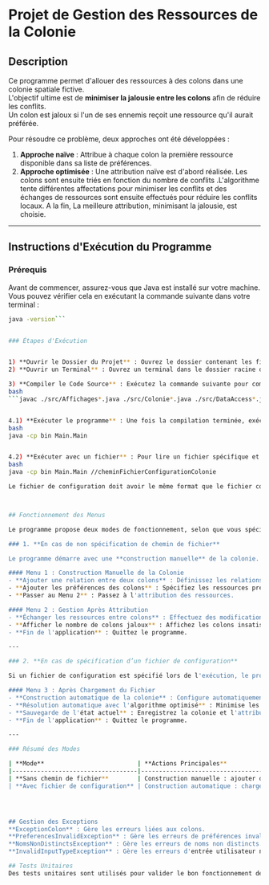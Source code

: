 ﻿# Projet de Gestion des Ressources de la Colonie


## Description
Ce programme permet d'allouer des ressources à des colons dans une colonie spatiale fictive.  
L'objectif ultime est de **minimiser la jalousie entre les colons** afin de réduire les conflits.  
Un colon est jaloux si l'un de ses ennemis reçoit une ressource qu'il aurait préférée.

Pour résoudre ce problème, deux approches ont été développées :
1. **Approche naïve** : Attribue à chaque colon la première ressource disponible dans sa liste de préférences.
2. **Approche optimisée** : Une attribution naïve est d'abord réalisée. Les colons sont ensuite triés en fonction du nombre de conflits .L'algorithme tente différentes affectations pour minimiser les conflits et des échanges de ressources sont ensuite effectués pour réduire les conflits locaux. A la fin, La meilleure attribution, minimisant la jalousie, est choisie.


---


## Instructions d'Exécution du Programme


### Prérequis
Avant de commencer, assurez-vous que Java est installé sur votre machine. Vous pouvez vérifier cela en exécutant la commande suivante dans votre terminal :
```bash
java -version```


### Étapes d'Exécution


1) **Ouvrir le Dossier du Projet** : Ouvrez le dossier contenant les fichiers du projet sur votre ordinateur.
2) **Ouvrir un Terminal** : Ouvrez un terminal dans le dossier racine du projet.

3) **Compiler le Code Source** : Exécutez la commande suivante pour compiler les fichiers .java :
bash
```javac ./src/Affichages*.java ./src/Colonie*.java ./src/DataAccess*.java ./src/ExceptionColonie*.java ./src/Main*.java ./src/Menus*.java ./src/Service*.java -d bin```


4.1) **Exécuter le programme** : Une fois la compilation terminée, exécutez le programme avec :
bash
java -cp bin Main.Main


4.2) **Exécuter avec un fichier** : Pour lire un fichier spécifique et accéder au menu 3, utilisez la commande suivante en remplaçant //cheminFichierConfigurationColonie par le chemin réel du fichier :
bash
java -cp bin Main.Main //cheminFichierConfigurationColonie

Le fichier de configuration doit avoir le même format que le fichier colonie.txt .



## Fonctionnement des Menus

Le programme propose deux modes de fonctionnement, selon que vous spécifiez ou non un chemin de fichier lors de l'exécution.

### 1. **En cas de non spécification de chemin de fichier**

Le programme démarre avec une **construction manuelle** de la colonie. Vous aurez accès au **Menu 1** et au **Menu 2** :

#### Menu 1 : Construction Manuelle de la Colonie
- **Ajouter une relation entre deux colons** : Définissez les relations d'ennemis entre les colons.
- **Ajouter les préférences des colons** : Spécifiez les ressources préférées de chaque colon.
- **Passer au Menu 2** : Passez à l'attribution des ressources.

#### Menu 2 : Gestion Après Attribution
- **Échanger les ressources entre colons** : Effectuez des modifications dans l'attribution.
- **Afficher le nombre de colons jaloux** : Affichez les colons insatisfaits par l'attribution actuelle.
- **Fin de l'application** : Quittez le programme.

---

### 2. **En cas de spécification d’un fichier de configuration**

Si un fichier de configuration est spécifié lors de l'exécution, le programme procède à une **construction automatique** de la colonie. Vous aurez accès directement au **Menu 3** :

#### Menu 3 : Après Chargement du Fichier
- **Construction automatique de la colonie** : Configure automatiquement les colons, leurs préférences, et leurs relations en fonction du fichier.
- **Résolution automatique avec l'algorithme optimisé** : Minimise les conflits grâce à l'attribution optimisée.
- **Sauvegarde de l'état actuel** : Enregistrez la colonie et l'attribution dans un fichier.
- **Fin de l'application** : Quittez le programme.

---

### Résumé des Modes

| **Mode**                          | **Actions Principales**                                                                                                                                 |
|-----------------------------------|--------------------------------------------------------------------------------------------------------------------------------------------------------|
| **Sans chemin de fichier**        | Construction manuelle : ajouter des relations, définir les préférences, ajuster l'attribution via les menus 1 et 2.                                     |
| **Avec fichier de configuration** | Construction automatique : charger les données depuis un fichier, appliquer l'algorithme optimisé, sauvegarder l'état via le menu 3.                   |




## Gestion des Exceptions
**ExceptionColon** : Gère les erreurs liées aux colons.
**PreferencesInvalidException** : Gère les erreurs de préférences invalides.
**NomsNonDistinctsException** : Gère les erreurs de noms non distincts.
**InvalidInputTypeException** : Gère les erreurs d'entrée utilisateur non valides.

## Tests Unitaires
Des tests unitaires sont utilisés pour valider le bon fonctionnement des principales méthodes d'attribution, de gestion des colons et des relations, avec **JUnit** pour assurer la qualité du code.
